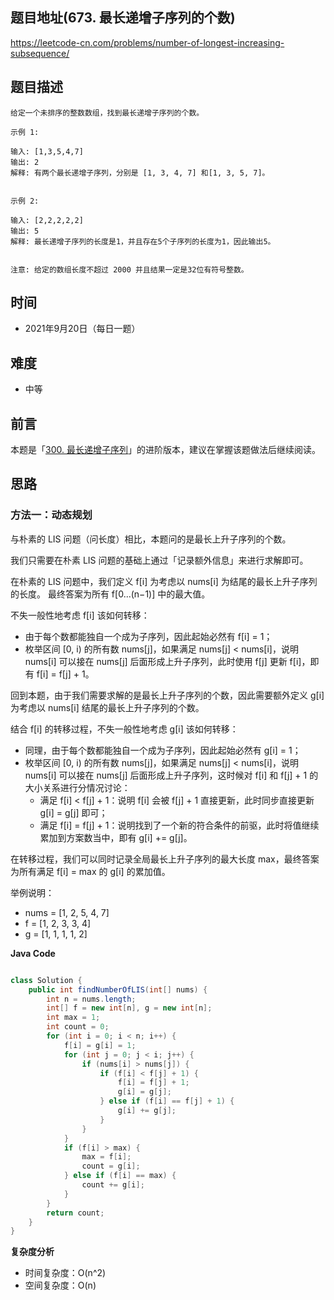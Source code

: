 
## 题目地址(673. 最长递增子序列的个数)

https://leetcode-cn.com/problems/number-of-longest-increasing-subsequence/

## 题目描述

```
给定一个未排序的整数数组，找到最长递增子序列的个数。

示例 1:

输入: [1,3,5,4,7]
输出: 2
解释: 有两个最长递增子序列，分别是 [1, 3, 4, 7] 和[1, 3, 5, 7]。


示例 2:

输入: [2,2,2,2,2]
输出: 5
解释: 最长递增子序列的长度是1，并且存在5个子序列的长度为1，因此输出5。


注意: 给定的数组长度不超过 2000 并且结果一定是32位有符号整数。
```

## 时间

- 2021年9月20日（每日一题）

## 难度

- 中等

## 前言

本题是「[300. 最长递增子序列](https://github.com/asshead123/my-leetcode/blob/main/%E5%8A%A8%E6%80%81%E8%A7%84%E5%88%92-300.%20%E6%9C%80%E9%95%BF%E9%80%92%E5%A2%9E%E5%AD%90%E5%BA%8F%E5%88%97.md)」的进阶版本，建议在掌握该题做法后继续阅读。

## 思路
### 方法一：动态规划
与朴素的 LIS 问题（问长度）相比，本题问的是最长上升子序列的个数。

我们只需要在朴素 LIS 问题的基础上通过「记录额外信息」来进行求解即可。

在朴素的 LIS 问题中，我们定义 f[i] 为考虑以 nums[i] 为结尾的最长上升子序列的长度。 最终答案为所有 f[0...(n−1)] 中的最大值。

不失一般性地考虑 f[i] 该如何转移：

- 由于每个数都能独自一个成为子序列，因此起始必然有 f[i] = 1；
- 枚举区间 [0, i) 的所有数 nums[j]，如果满足 nums[j] < nums[i]，说明 nums[i] 可以接在 nums[j] 后面形成上升子序列，此时使用 f[j] 更新 f[i]，即有 f[i] = f[j] + 1。

回到本题，由于我们需要求解的是最长上升子序列的个数，因此需要额外定义 g[i] 为考虑以 nums[i] 结尾的最长上升子序列的个数。

结合 f[i] 的转移过程，不失一般性地考虑 g[i] 该如何转移：

- 同理，由于每个数都能独自一个成为子序列，因此起始必然有 g[i] = 1；
- 枚举区间 [0, i) 的所有数 nums[j]，如果满足 nums[j] < nums[i]，说明 nums[i] 可以接在 nums[j] 后面形成上升子序列，这时候对 f[i] 和 f[j] + 1 的大小关系进行分情况讨论：
    - 满足 f[i] < f[j] + 1：说明 f[i] 会被 f[j] + 1 直接更新，此时同步直接更新 g[i] = g[j] 即可；
    - 满足 f[i] = f[j] + 1：说明找到了一个新的符合条件的前驱，此时将值继续累加到方案数当中，即有 g[i] += g[j]。

在转移过程，我们可以同时记录全局最长上升子序列的最大长度 max，最终答案为所有满足 f[i] = max 的 g[i] 的累加值。

举例说明：
- nums = [1, 2, 5, 4, 7]
- f =  [1, 2, 3, 3, 4]
- g = [1, 1, 1, 1, 2]



**Java Code**

```java

class Solution {
    public int findNumberOfLIS(int[] nums) {
        int n = nums.length;
        int[] f = new int[n], g = new int[n];
        int max = 1;
        int count = 0;
        for (int i = 0; i < n; i++) {
            f[i] = g[i] = 1;
            for (int j = 0; j < i; j++) {
                if (nums[i] > nums[j]) {
                    if (f[i] < f[j] + 1) {
                        f[i] = f[j] + 1;
                        g[i] = g[j];
                    } else if (f[i] == f[j] + 1) {
                        g[i] += g[j];
                    }
                }
            }
            if (f[i] > max) {
                max = f[i];
                count = g[i];
            } else if (f[i] == max) {
                count += g[i];
            }
        }
        return count;
    }
}

```


**复杂度分析**

- 时间复杂度：O(n^2)
- 空间复杂度：O(n)



